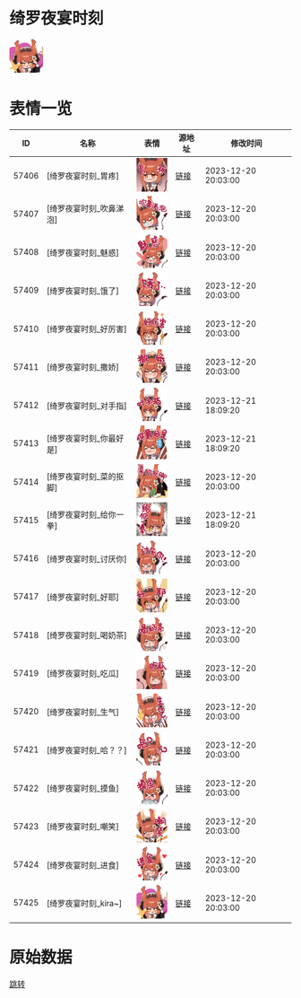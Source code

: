 # 绮罗夜宴时刻

<img src="./cover.png" height="60" alt="cover" />

# 表情一览

|ID|名称|表情|源地址|修改时间|
|----|----|----|----|----|
|57406|[绮罗夜宴时刻_胃疼]|<img src="./pic/057406_%5B绮罗夜宴时刻_胃疼%5D.png" height="60" alt="胃疼"/>|[链接](https://i0.hdslb.com/bfs/garb/25c0cd1f264c4e62f56c105220356ceee27404b1.png)|2023-12-20 20:03:00|
|57407|[绮罗夜宴时刻_吹鼻涕泡]|<img src="./pic/057407_%5B绮罗夜宴时刻_吹鼻涕泡%5D.png" height="60" alt="吹鼻涕泡"/>|[链接](https://i0.hdslb.com/bfs/garb/ccf8326d5a608da31173ab52dee71843336ce954.png)|2023-12-20 20:03:00|
|57408|[绮罗夜宴时刻_魅惑]|<img src="./pic/057408_%5B绮罗夜宴时刻_魅惑%5D.png" height="60" alt="魅惑"/>|[链接](https://i0.hdslb.com/bfs/garb/b6e4d0a0bab5067d70aaa942bfa99e11a87f2ee8.png)|2023-12-20 20:03:00|
|57409|[绮罗夜宴时刻_饿了]|<img src="./pic/057409_%5B绮罗夜宴时刻_饿了%5D.png" height="60" alt="饿了"/>|[链接](https://i0.hdslb.com/bfs/garb/31be2f6c7cc66d173e55f0e188e442e1e1e54470.png)|2023-12-20 20:03:00|
|57410|[绮罗夜宴时刻_好厉害]|<img src="./pic/057410_%5B绮罗夜宴时刻_好厉害%5D.png" height="60" alt="好厉害"/>|[链接](https://i0.hdslb.com/bfs/garb/96081b5ff4292972ddf964b05b56ef621621625a.png)|2023-12-20 20:03:00|
|57411|[绮罗夜宴时刻_撒娇]|<img src="./pic/057411_%5B绮罗夜宴时刻_撒娇%5D.png" height="60" alt="撒娇"/>|[链接](https://i0.hdslb.com/bfs/garb/42ac536f1b151031a17c8df0b4cc6bbf9baef456.png)|2023-12-20 20:03:00|
|57412|[绮罗夜宴时刻_对手指]|<img src="./pic/057412_%5B绮罗夜宴时刻_对手指%5D.png" height="60" alt="对手指"/>|[链接](https://i0.hdslb.com/bfs/garb/c75cd2e5f8ce83f993c238431df0cd7a4e629257.png)|2023-12-21 18:09:20|
|57413|[绮罗夜宴时刻_你最好是]|<img src="./pic/057413_%5B绮罗夜宴时刻_你最好是%5D.png" height="60" alt="你最好是"/>|[链接](https://i0.hdslb.com/bfs/garb/3db5dfaea4d5e3387b90147ca9f9234a86009704.png)|2023-12-21 18:09:20|
|57414|[绮罗夜宴时刻_菜的抠脚]|<img src="./pic/057414_%5B绮罗夜宴时刻_菜的抠脚%5D.png" height="60" alt="菜的抠脚"/>|[链接](https://i0.hdslb.com/bfs/garb/d77de3e2b943aac5da55b1443077886989bcd28b.png)|2023-12-20 20:03:00|
|57415|[绮罗夜宴时刻_给你一拳]|<img src="./pic/057415_%5B绮罗夜宴时刻_给你一拳%5D.png" height="60" alt="给你一拳"/>|[链接](https://i0.hdslb.com/bfs/garb/2084a0da6116b476c91f4c532f19507f7db05179.png)|2023-12-21 18:09:20|
|57416|[绮罗夜宴时刻_讨厌你]|<img src="./pic/057416_%5B绮罗夜宴时刻_讨厌你%5D.png" height="60" alt="讨厌你"/>|[链接](https://i0.hdslb.com/bfs/garb/384081f8dec5c8a1cb272129571c291a4622e69d.png)|2023-12-20 20:03:00|
|57417|[绮罗夜宴时刻_好耶]|<img src="./pic/057417_%5B绮罗夜宴时刻_好耶%5D.png" height="60" alt="好耶"/>|[链接](https://i0.hdslb.com/bfs/garb/66b4e7f7a6ba62b4ef7a7790074cc480e8a1d503.png)|2023-12-20 20:03:00|
|57418|[绮罗夜宴时刻_喝奶茶]|<img src="./pic/057418_%5B绮罗夜宴时刻_喝奶茶%5D.png" height="60" alt="喝奶茶"/>|[链接](https://i0.hdslb.com/bfs/garb/900d10de5ea429854f4848eed4d5a60d63ccf677.png)|2023-12-20 20:03:00|
|57419|[绮罗夜宴时刻_吃瓜]|<img src="./pic/057419_%5B绮罗夜宴时刻_吃瓜%5D.png" height="60" alt="吃瓜"/>|[链接](https://i0.hdslb.com/bfs/garb/0528ddaf3fc7c3a349c88695b007b43c22fe24dc.png)|2023-12-20 20:03:00|
|57420|[绮罗夜宴时刻_生气]|<img src="./pic/057420_%5B绮罗夜宴时刻_生气%5D.png" height="60" alt="生气"/>|[链接](https://i0.hdslb.com/bfs/garb/fd9df5b55028fdee53f327c087e7263806bffd82.png)|2023-12-20 20:03:00|
|57421|[绮罗夜宴时刻_哈？？]|<img src="./pic/057421_%5B绮罗夜宴时刻_哈？？%5D.png" height="60" alt="哈？？"/>|[链接](https://i0.hdslb.com/bfs/garb/e18ec513e44598a68c41606360b0ad2b1d99ca34.png)|2023-12-20 20:03:00|
|57422|[绮罗夜宴时刻_摸鱼]|<img src="./pic/057422_%5B绮罗夜宴时刻_摸鱼%5D.png" height="60" alt="摸鱼"/>|[链接](https://i0.hdslb.com/bfs/garb/d980246b4b23ed84000c698cd25d1b275ba2def3.png)|2023-12-20 20:03:00|
|57423|[绮罗夜宴时刻_嘲笑]|<img src="./pic/057423_%5B绮罗夜宴时刻_嘲笑%5D.png" height="60" alt="嘲笑"/>|[链接](https://i0.hdslb.com/bfs/garb/9cfcd3a47704d61ea6a3251fdc09eaf727e572ad.png)|2023-12-20 20:03:00|
|57424|[绮罗夜宴时刻_进食]|<img src="./pic/057424_%5B绮罗夜宴时刻_进食%5D.png" height="60" alt="进食"/>|[链接](https://i0.hdslb.com/bfs/garb/da5c8c0fcd0afd77c5aef736c121790e15d1f743.png)|2023-12-20 20:03:00|
|57425|[绮罗夜宴时刻_kira~]|<img src="./pic/057425_%5B绮罗夜宴时刻_kira~%5D.png" height="60" alt="kira~"/>|[链接](https://i0.hdslb.com/bfs/garb/fa310a73fcceca4bc1d0fad171829abef5b201ea.png)|2023-12-20 20:03:00|

# 原始数据

[跳转](./raw.json)


